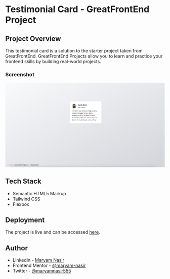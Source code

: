 # Testimonial Card - GreatFrontEnd Project

## Project Overview

This testimonial card is a solution to the starter project taken from GreatFrontEnd. GreatFrontEnd Projects allow you to learn and practice your frontend skills by building real-world projects.

### Screenshot

![](./screenshot.png)

## Tech Stack

- Semantic HTML5 Markup
- Tailwind CSS
- Flexbox

## Deployment

The project is live and can be accessed [here](https://maryam-nasir.github.io/gfe-testimonial-card).

## Author

- LinkedIn - [Maryam Nasir](https://www.linkedin.com/in/maryam-nasir/)
- Frontend Mentor - [@maryam-nasir](https://www.frontendmentor.io/profile/maryam-nasir)
- Twitter - [@maryamnasir555](https://twitter.com/maryamnasir555)
